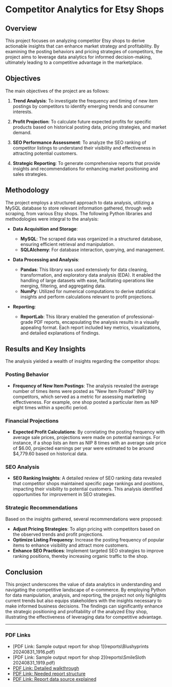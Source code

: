 # Competitor Analytics for Etsy Shops

## Overview
This project focuses on analyzing competitor Etsy shops to derive actionable insights that can enhance market strategy and profitability. By examining the posting behaviors and pricing strategies of competitors, the project aims to leverage data analytics for informed decision-making, ultimately leading to a competitive advantage in the marketplace.

## Objectives
The main objectives of the project are as follows:

1. **Trend Analysis**: To investigate the frequency and timing of new item postings by competitors to identify emerging trends and consumer interests.
  
2. **Profit Projection**: To calculate future expected profits for specific products based on historical posting data, pricing strategies, and market demand.
  
3. **SEO Performance Assessment**: To analyze the SEO ranking of competitor listings to understand their visibility and effectiveness in attracting potential customers.
  
4. **Strategic Reporting**: To generate comprehensive reports that provide insights and recommendations for enhancing market positioning and sales strategies.

## Methodology
The project employs a structured approach to data analysis, utilizing a MySQL database to store relevant information gathered, through web scraping, from various Etsy shops. The following Python libraries and methodologies were integral to the analysis:

- **Data Acquisition and Storage**: 
  - **MySQL**: The scraped data was organized in a structured database, ensuring efficient retrieval and manipulation.
  - **SQLAlchemy**: For database interaction, querying, and management.

  
- **Data Processing and Analysis**: 
  - **Pandas**: This library was used extensively for data cleaning, transformation, and exploratory data analysis (EDA). It enabled the handling of large datasets with ease, facilitating operations like merging, filtering, and aggregating data.
  - **NumPy**: Utilized for numerical computations to derive statistical insights and perform calculations relevant to profit projections.

- **Reporting**: 
  - **ReportLab**: This library enabled the generation of professional-grade PDF reports, encapsulating the analysis results in a visually appealing format. Each report included key metrics, visualizations, and detailed explanations of findings.

## Results and Key Insights
The analysis yielded a wealth of insights regarding the competitor shops:

### Posting Behavior
- **Frequency of New Item Postings**: 
  The analysis revealed the average number of times items were posted as "New Item Posted" (NIP) by competitors, which served as a metric for assessing marketing effectiveness. For example, one shop posted a particular item as NIP eight times within a specific period.
 

### Financial Projections
- **Expected Profit Calculations**: 
  By correlating the posting frequency with average sale prices, projections were made on potential earnings. For instance, if a shop lists an item as NIP 8 times with an average sale price of $6.00, projected earnings per year were estimated to be around $4,779.60 based on historical data.

### SEO Analysis
- **SEO Ranking Insights**: 
  A detailed review of SEO ranking data revealed that competitor shops maintained specific page rankings and positions, impacting their visibility to potential customers. This analysis identified opportunities for improvement in SEO strategies.

### Strategic Recommendations
 Based on the insights gathered, several recommendations were proposed:
  - **Adjust Pricing Strategies**: To align pricing with competitors based on the observed trends and profit projections.
  - **Optimize Listing Frequency**: Increase the posting frequency of popular items to enhance visibility and attract more customers.
  - **Enhance SEO Practices**: Implement targeted SEO strategies to improve ranking positions, thereby increasing organic traffic to the shop.

## Conclusion
This project underscores the value of data analytics in understanding and navigating the competitive landscape of e-commerce. By employing Python for data manipulation, analysis, and reporting, the project not only highlights current trends but also equips stakeholders with the insights necessary to make informed business decisions. The findings can significantly enhance the strategic positioning and profitability of the analyzed Etsy shop, illustrating the effectiveness of leveraging data for competitive advantage.

---

### PDF Links
- [PDF Link: Sample output report for shop 1](reports\Blushyprints 20240831_1916.pdf)
- [PDF Link: Sample output report for shop 2](reports\SmileSloth 20240831_1919.pdf)
- [PDF Link: Detailed walkthrough](\reportStructure\Walkthrough.pdf)
- [PDF Link: Needed report structure](\reportStructure\structure2pdf.pd)
- [PDF Link: Report data source explained](\reportStructure\structure2explanation.pdf)

